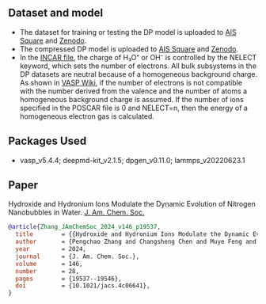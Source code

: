 ## Dataset and model
  - The dataset for training or testing the DP model is uploaded to [AIS Square](https://www.aissquare.com/datasets/detail?pageType=datasets&name=SCAN_H2O_H3O_OH_N2_Nanobubble&id=261) and [Zenodo](https://zenodo.org/records/14308794).
  - The compressed DP model is uploaded to [AIS Square](https://www.aissquare.com/models/detail?pageType=models&name=SCAN_H2O_H3O_OH_N2_Nanobubble&id=256) and [Zenodo](https://zenodo.org/records/14308794).
  - In the [INCAR file](https://github.com/Zhang-pchao/N2BubbleIon/tree/main/DP-GEN_Iteration/INCAR), the charge of H₃O⁺ or OH⁻ is controlled by the NELECT keyword, which sets the number of electrons. All bulk subsystems in the DP datasets are neutral because of a homogeneous background charge. As shown in [VASP Wiki](https://www.vasp.at/wiki/index.php/NELECT), if the number of electrons is not compatible with the number derived from the valence and the number of atoms a homogeneous background charge is assumed. If the number of ions specified in the POSCAR file is 0 and NELECT=n, then the energy of a homogeneous electron gas is calculated.

## Packages Used
  - vasp_v5.4.4; deepmd-kit_v2.1.5; dpgen_v0.11.0; lammps_v20220623.1

## Paper

Hydroxide and Hydronium Ions Modulate the Dynamic Evolution of Nitrogen Nanobubbles in Water. [J. Am. Chem. Soc.](https://pubs.acs.org/doi/10.1021/jacs.4c06641)

```bibtex
@article{Zhang_JAmChemSoc_2024_v146_p19537,
  title        = {{Hydroxide and Hydronium Ions Modulate the Dynamic Evolution of Nitrogen Nanobubbles in Water}},
  author       = {Pengchao Zhang and Changsheng Chen and Muye Feng and Chao Sun and Xuefei Xu},
  year         = 2024,
  journal      = {J. Am. Chem. Soc.},
  volume       = 146,
  number       = 28,
  pages        = {19537--19546},
  doi          = {10.1021/jacs.4c06641},
}
